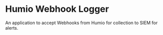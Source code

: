 # Humio Webhook Logger

An application to accept Webhooks from Humio for collection to SIEM for alerts. 
